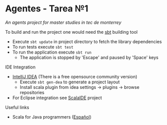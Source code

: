Agentes - Tarea №1
========================

<i>An agents project for master studies in tec de monterrey</i>

To build and run the project one would need the <a href="http://www.scala-sbt.org/">sbt</a> building tool

* Execute <code>sbt update</code> in project directory to fetch the library dependencies 
* To run tests execute <code>sbt test</code>
* To run the application execute <code>sbt run</code>
  * The application is stopped by 'Escape' and paused by 'Space' keys

IDE Integration
* <a href="http://www.jetbrains.com/idea/">IntelliJ IDEA</a> (There is a free opensource community version) <br/> 
  * Execute <code>sbt gen-dea</code> to generate a project layout
  * Install scala plugin from idea settings -> plugins -> browse repositories
* For Eclipse integration see <a href="http://scala-ide.org/">ScalaIDE<a/> project

Useful links 
* Scala for Java programmers (<a href='http://docs.scala-lang.org/es/tutorials/scala-for-java-programmers.html'>Español<a/>)
